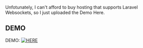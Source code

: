 Unfotunately, I can't afford to buy hosting that supports Laravel Websockets, so I just uploaded the Demo Here.

## DEMO
DEMO: [![HERE](https://j.gifs.com/xnpK4q.gif)](https://youtu.be/jphtUEvEq8k)

